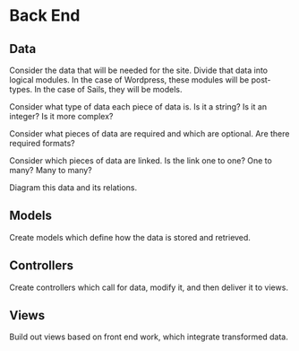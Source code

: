 # Back End

## Data

Consider the data that will be needed for the site. Divide that data into logical modules. In the case of Wordpress, these modules will be post-types. In the case of Sails, they will be models.

Consider what type of data each piece of data is. Is it a string? Is it an integer? Is it more complex?

Consider what pieces of data are required and which are optional. Are there required formats?

Consider which pieces of data are linked. Is the link one to one? One to many? Many to many?

Diagram this data and its relations.

## Models

Create models which define how the data is stored and retrieved.

## Controllers

Create controllers which call for data, modify it, and then deliver it to views.

## Views

Build out views based on front end work, which integrate transformed data.
